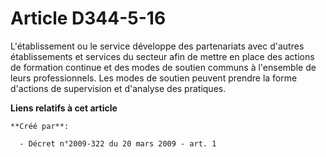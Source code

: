 # Article D344-5-16

L'établissement ou le service développe des partenariats avec d'autres établissements et services du secteur afin de mettre
en place des actions de formation continue et des modes de soutien communs à l'ensemble de leurs professionnels. Les modes de
soutien peuvent prendre la forme d'actions de supervision et d'analyse des pratiques.

**Liens relatifs à cet article**

	**Créé par**:

	  - Décret n°2009-322 du 20 mars 2009 - art. 1

